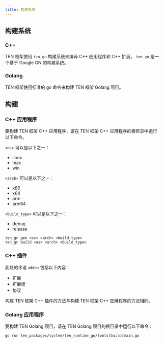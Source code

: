 ```yaml
---
title: 构建系统
---
```


## 构建系统

### C++

TEN 框架使用 `ten_gn` 构建系统来编译 C++ 应用程序和 C++ 扩展。 `ten_gn` 是一个基于 Google GN 的构建系统。

### Golang

TEN 框架使用标准的 go 命令来构建 TEN 框架 Golang 项目。

## 构建

### C++ 应用程序

要构建 TEN 框架 C++ 应用程序，请在 TEN 框架 C++ 应用程序的根目录中运行以下命令。

`<os>` 可以是以下之一：

- linux
- mac
- win

`<arch>` 可以是以下之一：

- x86
- x64
- arm
- arm64

`<build_type>` 可以是以下之一：

- debug
- release

```shell
ten_gn gen <os> <arch> <build_type>
ten_gn build <os> <arch> <build_type>
```

### C++ 插件

此处的术语 `addon` 包括以下内容：

- 扩展
- 扩展组
- 协议

构建 TEN 框架 C++ 插件的方法与构建 TEN 框架 C++ 应用程序的方法相同。

### Golang 应用程序

要构建 TEN Golang 项目，请在 TEN Golang 项目的根目录中运行以下命令：

```shell
go run ten_packages/system/ten_runtime_go/tools/build/main.go
```
